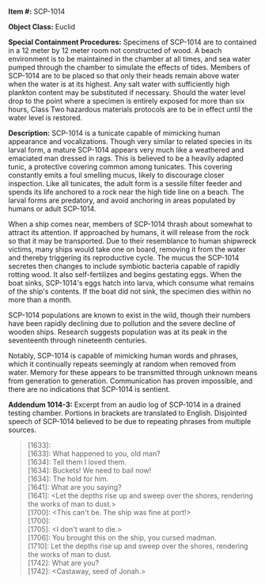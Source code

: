 **Item #:** SCP-1014

**Object Class:** Euclid

**Special Containment Procedures:** Specimens of SCP-1014 are to contained in a 12 meter by 12 meter room not constructed of wood. A beach environment is to be maintained in the chamber at all times, and sea water pumped through the chamber to simulate the effects of tides. Members of SCP-1014 are to be placed so that only their heads remain above water when the water is at its highest. Any salt water with sufficiently high plankton content may be substituted if necessary. Should the water level drop to the point where a specimen is entirely exposed for more than six hours, Class Two hazardous materials protocols are to be in effect until the water level is restored.

**Description:** SCP-1014 is a tunicate capable of mimicking human appearance and vocalizations. Though very similar to related species in its larval form, a mature SCP-1014 appears very much like a weathered and emaciated man dressed in rags. This is believed to be a heavily adapted tunic, a protective covering common among tunicates. This covering constantly emits a foul smelling mucus, likely to discourage closer inspection. Like all tunicates, the adult form is a sessile filter feeder and spends its life anchored to a rock near the high tide line on a beach. The larval forms are predatory, and avoid anchoring in areas populated by humans or adult SCP-1014.

When a ship comes near, members of SCP-1014 thrash about somewhat to attract its attention. If approached by humans, it will release from the rock so that it may be transported. Due to their resemblance to human shipwreck victims, many ships would take one on board, removing it from the water and thereby triggering its reproductive cycle. The mucus the SCP-1014 secretes then changes to include symbiotic bacteria capable of rapidly rotting wood. It also self-fertilizes and begins gestating eggs. When the boat sinks, SCP-1014's eggs hatch into larva, which consume what remains of the ship's contents. If the boat did not sink, the specimen dies within no more than a month.

SCP-1014 populations are known to exist in the wild, though their numbers have been rapidly declining due to pollution and the severe decline of wooden ships. Research suggests population was at its peak in the seventeenth through nineteenth centuries.

Notably, SCP-1014 is capable of mimicking human words and phrases, which it continually repeats seemingly at random when removed from water. Memory for these appears to be transmitted through unknown means from generation to generation. Communication has proven impossible, and there are no indications that SCP-1014 is sentient.

**Addendum 1014-3:** Excerpt from an audio log of SCP-1014 in a drained testing chamber. Portions in brackets are translated to English. Disjointed speech of SCP-1014 believed to be due to repeating phrases from multiple sources.

> \[1633\]: <Rotten through.>  
> \[1633\]: What happened to you, old man?  
> \[1634\]: Tell them I loved them.  
> \[1634\]: Buckets! We need to bail now!  
> \[1634\]: The hold for him.  
> \[1641\]: What are you saying?  
> \[1641\]: <Let the depths rise up and sweep over the shores, rendering the works of man to dust.>  
> \[1700\]: <This can't be. The ship was fine at port!>  
> \[1700\]: <You need to eat.>  
> \[1705\]: <I don't want to die.>  
> \[1706\]: You brought this on the ship, you cursed madman.  
> \[1710\]: Let the depths rise up and sweep over the shores, rendering the works of man to dust.  
> \[1742\]: What are you?  
> \[1742\]: <Castaway, seed of Jonah.>